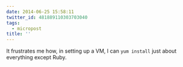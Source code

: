 ```yaml
---
date: 2014-06-25 15:58:11
twitter_id: 481889110303703040
tags:
  - micropost
title: ''
---
```


It frustrates me how, in setting up a VM, I can `yum install` just about everything except Ruby.
